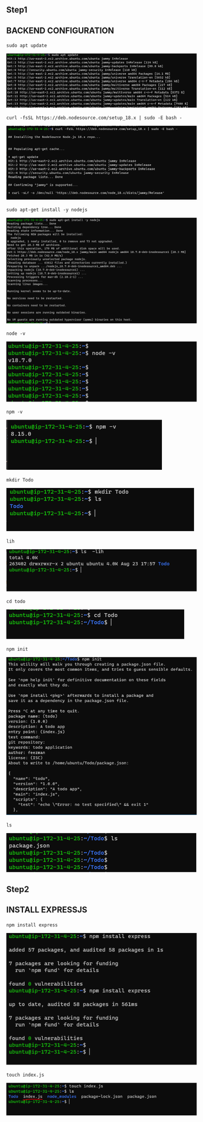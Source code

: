 ## Step1 

## BACKEND CONFIGURATION

`sudo apt update`

![apt update](./images/apt-update.PNG)

`curl -fsSL https://deb.nodesource.com/setup_18.x | sudo -E bash -`

![apt update](./images/nodejs-location.PNG)

`sudo apt-get install -y nodejs`

![apt update](./images/install-nodejs.PNG)

`node -v `

![apt update](./images/node-status.PNG)

`npm -v `

![apt update](./images/npm-status.PNG)

`mkdir Todo`

![apt update](./images/mkdir-todo.PNG)

`lih`

![apt update](./images/lih.PNG)

`cd todo`

![apt update](./images/cd-todo.PNG)

`npm init`

![apt update](./images/npm-init.PNG)

`ls`

![apt update](./images/ls-init.PNG)


## Step2

## INSTALL EXPRESSJS

`npm install express`

![apt update](./images/npm-install.PNG)

`touch index.js`

![apt update](./images/touch-index.PNG)






















